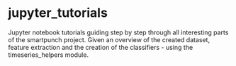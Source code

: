 # jupyter_tutorials
Jupyter notebook tutorials guiding step by step through all interesting parts of the smartpunch project. Given an overview of the created dataset, feature extraction and the creation of the classifiers - using the timeseries_helpers module.
